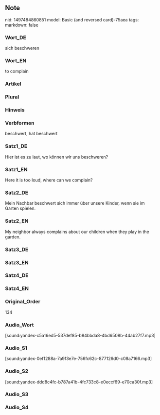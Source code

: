 ## Note
nid: 1497484860851
model: Basic (and reversed card)-75aea
tags: 
markdown: false

### Wort_DE
sich beschweren

### Wort_EN
to complain

### Artikel


### Plural


### Hinweis


### Verbformen
beschwert, hat beschwert

### Satz1_DE
Hier ist es zu laut, wo können wir uns beschweren?

### Satz1_EN
Here it is too loud, where can we complain?

### Satz2_DE
Mein Nachbar beschwert sich immer über unsere Kinder, wenn sie im Garten spielen.

### Satz2_EN
My neighbor always complains about our children when they play in the garden.

### Satz3_DE


### Satz3_EN


### Satz4_DE


### Satz4_EN


### Original_Order
134

### Audio_Wort
[sound:yandex-c5a16ed5-537def85-b84bbda8-4bd6508b-44ab27f7.mp3]

### Audio_S1
[sound:yandex-0ef1288a-7a9f3e7e-756fc62c-877126d0-c08a7166.mp3]

### Audio_S2
[sound:yandex-ddd8c4fc-b787a41b-4fc733c8-e0eccf69-e70ca30f.mp3]

### Audio_S3


### Audio_S4

